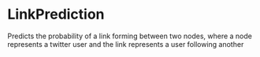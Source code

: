 # LinkPrediction
Predicts the probability of a link forming between two nodes, where a node represents a twitter user and the link represents a user following another
